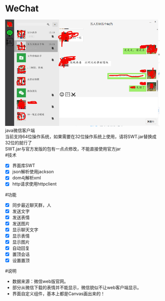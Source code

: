 # WeChat
![img](./src/images/example.png "预览图")<br>
java微信客户端<br>
当前支持64位操作系统，如果需要在32位操作系统上使用，请将SWT.jar替换成32位的就行了 <br>
SWT.jar与官方发版的包有一点点修改，不能直接使用官方jar<br>
#技术
- [x] 界面库SWT
- [x] json解析使用jackson
- [x] dom4j解析xml
- [x] http请求使用httpclient

#功能
- [x] 同步最近聊天群，人
- [x] 发送文字
- [x] 发送表情
- [x] 发送图片
- [x] 显示聊天文字
- [x] 显示表情
- [x] 显示图片
- [x] 自动回复
- [x] 置顶会话
- [x] 设置置顶

#说明
 * 数据来源：微信web版官网。
 * 部分从微信下载的表情并不能显示，微信貌似不让web客户端显示。
 * 界面自定义组件，基本上都是Canvas画出来的！
